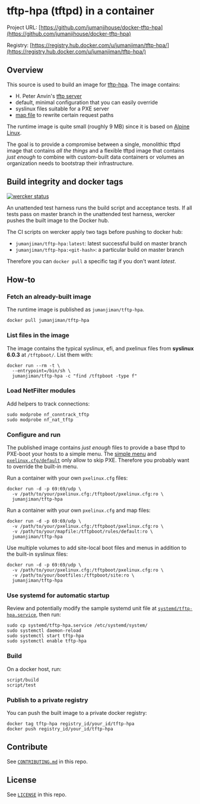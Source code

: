 tftp-hpa (tftpd) in a container
===============================

Project URL: [https://github.com/jumanjihouse/docker-tftp-hpa](https://github.com/jumanjihouse/docker-tftp-hpa)

Registry: [https://registry.hub.docker.com/u/jumanjiman/tftp-hpa/](https://registry.hub.docker.com/u/jumanjiman/tftp-hpa/)


Overview
--------

This source is used to build an image for
[tftp-hpa](https://git.kernel.org/cgit/network/tftp/tftp-hpa.git/).
The image contains:

* H. Peter Anvin's [tftp server](https://git.kernel.org/cgit/network/tftp/tftp-hpa.git/)
* default, minimal configuration that you can easily override
* syslinux files suitable for a PXE server
* [map file](https://git.kernel.org/cgit/network/tftp/tftp-hpa.git/plain/tftpd/sample.rules)
  to rewrite certain request paths

The runtime image is quite small (roughly 9 MB) since it is based on
[Alpine Linux](https://www.alpinelinux.org/).

The goal is to provide a compromise between a single, monolithic
tftpd image that contains *all the things* and a flexible tftpd
image that contains *just enough* to combine with custom-built
data containers or volumes an organization needs to bootstrap
their infrastructure.


Build integrity and docker tags
-------------------------------

[![wercker status](https://app.wercker.com/status/8a95d732a1cc8892996dc61938ee0056/s/master "wercker status")](https://app.wercker.com/project/bykey/8a95d732a1cc8892996dc61938ee0056)

An unattended test harness runs the build script and acceptance tests.
If all tests pass on master branch in the unattended test harness,
wercker pushes the built image to the Docker hub.

The CI scripts on wercker apply two tags before pushing to docker hub:

* `jumanjiman/tftp-hpa:latest`: latest successful build on master branch
* `jumanjiman/tftp-hpa:<git-hash>`: a particular build on master branch

Therefore you can `docker pull` a specific tag if you don't want *latest*.


How-to
------

### Fetch an already-built image

The runtime image is published as `jumanjiman/tftp-hpa`.

    docker pull jumanjiman/tftp-hpa


### List files in the image

The image contains the typical syslinux, efi, and pxelinux files
from **syslinux 6.0.3** at `/tftpboot/`.
List them with:

    docker run --rm -t \
      --entrypoint=/bin/sh \
      jumanjiman/tftp-hpa -c "find /tftpboot -type f"


### Load NetFilter modules

Add helpers to track connections:

    sudo modprobe nf_conntrack_tftp
    sudo modprobe nf_nat_tftp


### Configure and run

The published image contains *just enough* files to provide
a base tftpd to PXE-boot your hosts to a simple menu.
The [simple menu](src/pxelinux.cfg/F1.msg) and
[`pxelinux.cfg/default`](src/pxelinux.cfg/default)
only allow to skip PXE.
Therefore you probably want to override the built-in menu.

Run a container with your own `pxelinux.cfg` files:

    docker run -d -p 69:69/udp \
      -v /path/to/your/pxelinux.cfg:/tftpboot/pxelinux.cfg:ro \
      jumanjiman/tftp-hpa

Run a container with your own `pxelinux.cfg` and map files:

    docker run -d -p 69:69/udp \
      -v /path/to/your/pxelinux.cfg:/tftpboot/pxelinux.cfg:ro \
      -v /path/to/your/mapfile:/tftpboot/rules/default:ro \
      jumanjiman/tftp-hpa

Use multiple volumes to add site-local boot files and menus
in addition to the built-in syslinux files:

    docker run -d -p 69:69/udp \
      -v /path/to/your/pxelinux.cfg:/tftpboot/pxelinux.cfg:ro \
      -v /path/to/your/bootfiles:/tftpboot/site:ro \
      jumanjiman/tftp-hpa


### Use systemd for automatic startup

Review and potentially modify the sample systemd unit file at
[`systemd/tftp-hpa.service`](systemd/tftp-hpa.service), then run:

    sudo cp systemd/tftp-hpa.service /etc/systemd/system/
    sudo systemctl daemon-reload
    sudo systemctl start tftp-hpa
    sudo systemctl enable tftp-hpa


### Build

On a docker host, run:

    script/build
    script/test


### Publish to a private registry

You can push the built image to a private docker registry:

    docker tag tftp-hpa registry_id/your_id/tftp-hpa
    docker push registry_id/your_id/tftp-hpa


Contribute
----------

See [`CONTRIBUTING.md`](CONTRIBUTING.md) in this repo.


License
-------

See [`LICENSE`](LICENSE) in this repo.
